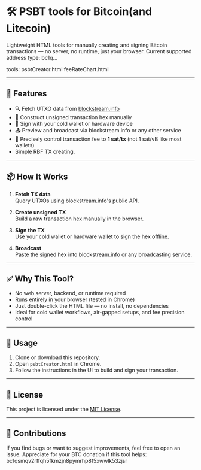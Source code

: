 # 🛠️ PSBT tools for Bitcoin(and Litecoin)

Lightweight HTML tools for manually creating and signing Bitcoin transactions — no server, no runtime, just your browser.
Current supported address type: bc1q...

tools:
psbtCreator.html
feeRateChart.html

---

## 🚀 Features

- 🔍 Fetch UTXO data from [blockstream.info](https://blockstream.info/)
- 🧱 Construct unsigned transaction hex manually
- 🔐 Sign with your cold wallet or hardware device
- 📤 Preview and broadcast via blockstream.info or any other service
- 🎯 Precisely control transaction fee to **1 sat/tx** (not 1 sat/vB like most wallets)
-    Simple RBF TX creating.
---

## 📦 How It Works

1. **Fetch TX data**  
   Query UTXOs using blockstream.info's public API.

2. **Create unsigned TX**  
   Build a raw transaction hex manually in the browser.

3. **Sign the TX**  
   Use your cold wallet or hardware wallet to sign the hex offline.

4. **Broadcast**  
   Paste the signed hex into blockstream.info or any broadcasting service.

---

## ✅ Why This Tool?

- No web server, backend, or runtime required  
- Runs entirely in your browser (tested in Chrome)  
- Just double-click the HTML file — no install, no dependencies  
- Ideal for cold wallet workflows, air-gapped setups, and fee precision control

---

## 📁 Usage

1. Clone or download this repository.
2. Open `psbtCreator.html` in Chrome.
3. Follow the instructions in the UI to build and sign your transaction.

---

## 📜 License

This project is licensed under the [MIT License](LICENSE).

---

## 🤝 Contributions
If you find bugs or want to suggest improvements, feel free to open an issue.
Appreciate for your BTC donation if this tool helps: bc1qsmqv2rffqh5fkmzjn8pymrhp8f5xwwlk53zjsr
